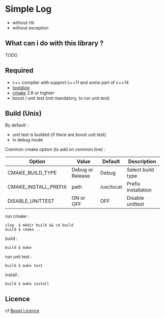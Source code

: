 # Simple Log 

* without rtti
* without exception

## What can i do with this library ?

TODO

## Required

* c++ compiler with support c++11 and some part of c++14
* [toolsbox](https://github.com/EVaillant/toolsbox)
* [cmake](https://cmake.org/) 2.6 or highter
* boost / unit test (not mandatory, to run unit test)

## Build (Unix)

By default :
* unit test is builded (if there are boost unit test)
* in debug mode

Common cmake option (to add on common line) :

 Option | Value | Default | Description
--------| ------|---------|------------
CMAKE_BUILD_TYPE | Debug or Release | Debug | Select build type
CMAKE_INSTALL_PREFIX | path | /usr/local | Prefix installation
DISABLE_UNITTEST | ON or OFF | OFF | Disable unittest

run cmake :

```shell
slog  $ mkdir build && cd build
build $ cmake ..
```

build :

```shell
build $ make
```

run unit test :

```shell
build $ make test
```

install :

```shell
build $ make install
```

## Licence

cf [Boost Licence](http://www.boost.org/LICENSE_1_0.txt)
